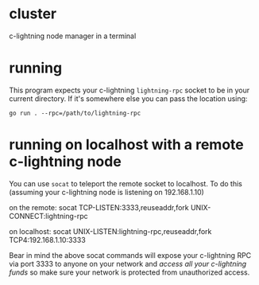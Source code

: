 # cluster
c-lightning node manager in a terminal

# running

This program expects your c-lightning `lightning-rpc` socket to be in your
current directory. If it's somewhere else you can pass the location using:

    go run . --rpc=/path/to/lightning-rpc

# running on localhost with a remote c-lightning node

You can use `socat` to teleport the remote socket to localhost.
To do this (assuming your c-lightning node is listening on 192.168.1.10)

on the remote:
socat TCP-LISTEN:3333,reuseaddr,fork UNIX-CONNECT:lightning-rpc

on localhost:
socat UNIX-LISTEN:lightning-rpc,reuseaddr,fork TCP4:192.168.1.10:3333

Bear in mind the above socat commands will expose your c-lightning RPC via port 3333 to anyone on your network and *access all your c-lightning funds* so make sure your network is protected from unauthorized access.
